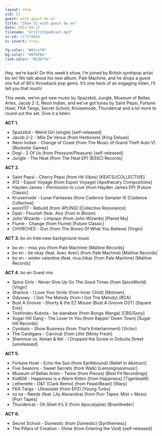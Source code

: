 ```yaml
---
layout: show
sid: 51
guest: with guest bo en
title: "Show 51 with guest bo en"
date: 2013-09-27
filename: "drifts51podcast.mp3"
sc-id: 117278064
sc-invert: true;

fg-color: "#81cef8"
bg-color: "#0f0f0e"
link-color: "#53b7fe"
---
```


Hey, we’re back! On this week’s show, I’m joined by British synthpop artist bo en! We talk about his new album, Pale Machine, and he drops a guest mix full of 90’s throwback pop gems. It’s one heck of an engaging listen, I’ll tell you that much!

This week, we’ve got new music by Spazzkid, Jungle, Museum of Bellas Artes, Jacob 2-2, Neon Indian, and we’ve got tunes by Saint Pepsi, Fortune Howl, FKA Twigs, Secret School, Kruisemode, Thundercat and a lot more to round out the set. Give it a listen:

**ACT 1.**

* Spazzkid - Weird Girl (single) [self-released]
* Jacob 2-2 - Milo De Venus (from Herbivore) [King Deluxe]
* Neon Indian - Change of Coast (from The Music of Grand Theft Auto V) [Rockstar Games]
* Dogi - 2 Of Us (from Pressure/Pleasure) [self-released]
* Jungle - The Heat (from The Heat EP) [B3SCI Records]

**ACT 2.**

* Saint Pepsi - Cherry Pepsi (from Hit Vibes) [KEATS//COLLECTIVE]
* 813 - Espoir Voyage (from Espoir Voyage) [Apothecary Compositions]
* Hayden James - Permission to Love (from Hayden James EP) [Future Classic]
* Kruisemode - Lunar Fantasies (from Cadence Sampler II) [Cadence Collective]
* axion117 - Rebuild (from 4PLING) [Collective Resonance]
* Dpat - Flourish (feat. Atu) (from In Bloom)
* John Wizards - Limpopo (from John Wizards) [Planet Mu]
* Flume - Change (from Flume) [Future Classic]
* CHVRCHES - Gun (from The Bones Of What You Believe) [Virgin]

**ACT 3.** bo en Interview background music

* bo en - miss you (from Pale Machine) [Maltine Records]
* bo en - be okay (feat. Avec Avec) (from Pale Machine) [Maltine Records]
* bo en - winter valentine (feat. mus.hiba) (from Pale Machine) [Maltine Records]

**ACT 4.** bo en Guest mix

* Spice Girls - Never Give Up On The Good Times (from SpiceWorld) [Virgin]
* Shanice - I Love Your Smile (from Inner Child) [Motown]
* Odyssey - I Got The Melody (from I Got The Melody) [RCA]
* Bust A Groove - Shorty & the EZ Mouse (Bust A Groove OST) [Square Enix]
* Toshinobu Kubota - be wanabee (from Bonga Wanga) [CBS/Sony]
* Sugar Hill Gang - The Lover In You (from Rappin’ Down Town) [Sugar Hill Records]
* Cymbals - Show Business (from That’s Entertainment) [Victor]
* The Cardigans - Carnival (from Life) [Minty Fresh]
* Shenmue vs. Kenan & Kel - I Dropped the Screw in Dobuita Street [unreleased]

**ACT 5.**

* Fortune Howl - Echo the Sun (from Earthbound) [Relief in Abstract]
* Five Seasons - Sweet Secrets (from Walk) [Lemongrassmusic]
* Museum of Bellas Artes - Twine (from Pieces) [Best Fit Recordings]
* Kid606 - Happiness is a Warm Kitten (from Happiness) [Tigerbeat6]
* Letherette - D&T (Clark Remix) (from Feast/Beast) [Warp]
* FKA Twigs - Ultraviolet (from EP2) [Young Turks]
* su na - Needs (feat. Lily Alexandra) (from Purr Tapes: Mist + Moss) [Purr Tapes]
* Thundercat - Oh Sheit It’s X (from Apocalypse) [Brainfeeder]

**ACT 6.**

* Secret School - Domestic (from Domestic) [Synthemesc]
* The Pillars of Creation - Shine (from Entering the Void) [self-released]